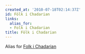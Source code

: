 ```yaml
---
created_at: '2010-07-18T02:14:37Z'
id: Fölk i Chadarian
links:
  alias_for:
  - Folk i Chadarian
title: Fölk i Chadarian
---
```


Alias for [Folk i Chadarian]

  [Folk i Chadarian]: Folk_i_Chadarian
